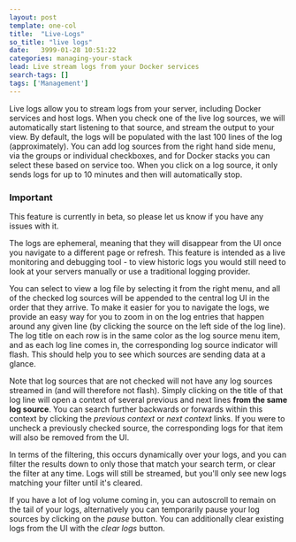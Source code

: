 ```yaml
---
layout: post
template: one-col
title:  "Live-Logs"
so_title: "live logs"
date:   3999-01-28 10:51:22
categories: managing-your-stack
lead: Live stream logs from your Docker services
search-tags: []
tags: ['Management']
---
```


Live logs allow you to stream logs from your server, including Docker services and host logs. When you check one of the live log sources, we will automatically start listening to that source, and stream the output to your view. By default, the logs will be populated with the last 100 lines of the log (approximately). You can add log sources from the right hand side menu, via the groups or individual checkboxes, and for Docker stacks you can select these based on service too. When you click on a log source, it only sends logs for up to 10 minutes and then will automatically stop.

<div class="notice">
		<h3>Important</h3>
		<p>
			This feature is currently in beta, so please let us know if you have any issues with it.
		</p>
</div>


The logs are ephemeral, meaning that they will disappear from the UI once you navigate to a different page or refresh. This feature is intended as a live monitoring and debugging tool - to view historic logs you would still need to look at your servers manually or use a traditional logging provider.

You can select to view a log file by selecting it from the right menu, and all of the checked log sources will be appended to the central log UI in the order that they arrive. To make it easier for you to navigate the logs, we provide an easy way for you to zoom in on the log entries that happen around any given line (by clicking the source on the left side of the log line). The log title on each row is in the same color as the log source menu item, and as each log line comes in, the corresponding log source indicator will flash. This should help you to see which sources are sending data at a glance.

Note that log sources that are not checked will not have any log sources streamed in (and will therefore not flash). Simply clicking on the title of that log line will open a context of several previous and next lines <b>from the same log source</b>. You can search further backwards or forwards within this context by clicking the *previous context* or *next context* links. If you were to uncheck a previously checked source, the corresponding logs for that item will also be removed from the UI.

In terms of the filtering, this occurs dynamically over your logs, and you can filter the results down to only those that match your search term, or clear the filter at any time. Logs will still be streamed, but you'll only see new logs matching your filter until it's cleared.

If you have a lot of log volume coming in, you can autoscroll to remain on the tail of your logs, alternatively you can temporarily pause your log sources by clicking on the <i>pause</i> button. You can additionally clear existing logs from the UI with the <i>clear logs</i> button.